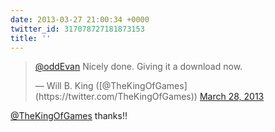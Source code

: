 ```yaml
---
date: 2013-03-27 21:00:34 +0000
twitter_id: 317078727181873153
title: ''
---
```


<blockquote class="twitter-tweet"><p lang="en" dir="ltr"><a href="https://twitter.com/oddEvan?ref_src=twsrc%5Etfw">@oddEvan</a> Nicely done. Giving it a download now.</p>&mdash; Will B. King ([@TheKingOfGames](https://twitter.com/TheKingOfGames)) <a href="https://twitter.com/TheKingOfGames/status/317078659120906240?ref_src=twsrc%5Etfw">March 28, 2013</a></blockquote>
<script async src="https://platform.twitter.com/widgets.js" charset="utf-8"></script>

[@TheKingOfGames](https://twitter.com/TheKingOfGames) thanks!!
